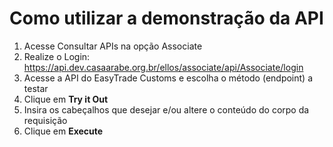 # Como utilizar a demonstração da API

1. Acesse Consultar APIs na opção Associate
2. Realize o Login: https://api.dev.casaarabe.org.br/ellos/associate/api/Associate/login
3. Acesse a API do EasyTrade Customs e escolha o método (endpoint) a testar
4. Clique em <b>Try it Out</b>
5. Insira os cabeçalhos que desejar e/ou altere o conteúdo do corpo da requisição
6. Clique em <b>Execute</b>